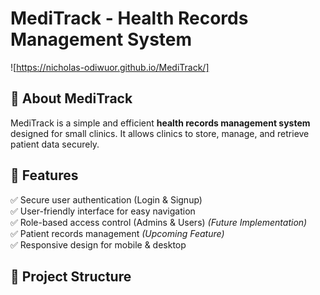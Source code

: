 # MediTrack - Health Records Management System

![https://nicholas-odiwuor.github.io/MediTrack/]  

## 📌 About MediTrack
MediTrack is a simple and efficient **health records management system** designed for small clinics. It allows clinics to store, manage, and retrieve patient data securely.  

## 🚀 Features
✅ Secure user authentication (Login & Signup)  
✅ User-friendly interface for easy navigation  
✅ Role-based access control (Admins & Users) *(Future Implementation)*  
✅ Patient records management *(Upcoming Feature)*  
✅ Responsive design for mobile & desktop  

## 📂 Project Structure
